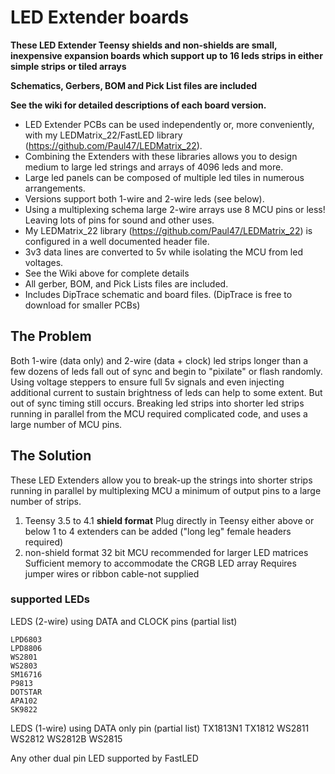 # LED Extender boards

**These LED Extender Teensy shields and non-shields are small, inexpensive expansion boards which support up to 16 leds strips in either simple strips or tiled arrays**

**Schematics, Gerbers, BOM and Pick List files are included**

**See the wiki for detailed descriptions of each board version.**

* LED Extender PCBs can be used independently or, more conveniently, with my LEDMatrix_22/FastLED library (https://github.com/Paul47/LEDMatrix_22). 
* Combining the Extenders with these libraries allows you to design medium to large led strings and arrays of 4096 leds and more.
* Large led panels can be composed of multiple led tiles in numerous arrangements. 
* Versions support both 1-wire and 2-wire leds (see below).
* Using a multiplexing schema large 2-wire arrays use 8 MCU pins or less! Leaving lots of pins for sound and other uses.
* My LEDMatrix_22 library (https://github.com/Paul47/LEDMatrix_22) is configured in a well documented header file. 
* 3v3 data lines are converted to 5v while isolating the MCU from led voltages.
* See the Wiki above for complete details
* All gerber, BOM, and Pick Lists files are included.
* Includes DipTrace schematic and board files. (DipTrace is free to download for smaller PCBs)

## The Problem
Both 1-wire (data only) and 2-wire (data + clock) led strips longer than a few dozens of leds fall out of sync and begin to "pixilate" or flash randomly. Using voltage steppers to ensure full 5v signals and even injecting additional current to sustain brightness of leds can help to some extent. But out of sync timing still occurs.
Breaking led strips into shorter led strips running in parallel from the MCU required complicated code, and uses a large number of MCU pins.  
 
## The Solution 
These LED Extenders allow you to break-up the strings into shorter strips running in parallel by multiplexing MCU a minimum of output pins to a large number of strips. 

1. Teensy 3.5 to 4.1 **shield format** 
    Plug directly in Teensy either above or below
    1 to 4 extenders can be added ("long leg" female headers required)
2. non-shield format
    32 bit MCU recommended for larger LED matrices
    Sufficient memory to accommodate the CRGB LED array
    Requires jumper wires or ribbon cable-not supplied 


### supported LEDs

LEDS (2-wire) using DATA and CLOCK pins (partial list)

    LPD6803 
    LPD8806 
    WS2801
    WS2803
    SM16716
    P9813  
    DOTSTAR  
    APA102  
    SK9822  
LEDS (1-wire) using DATA only pin (partial list)
    TX1813N1
    TX1812
    WS2811
    WS2812
    WS2812B
    WS2815

Any other dual pin LED supported by FastLED
